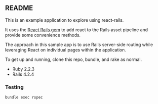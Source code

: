 ## README

This is an example application to explore using react-rails.

It uses the [React Rails gem](https://github.com/reactjs/react-rails) to add react to the Rails asset pipeline and provide some convenience methods.

The approach in this sample app is to use Rails server-side routing while leveraging React on individual pages within the application.

To get up and running, clone this repo, bundle, and rake as normal.

+ Ruby 2.2.3
+ Rails 4.2.4

### Testing
`bundle exec rspec`
